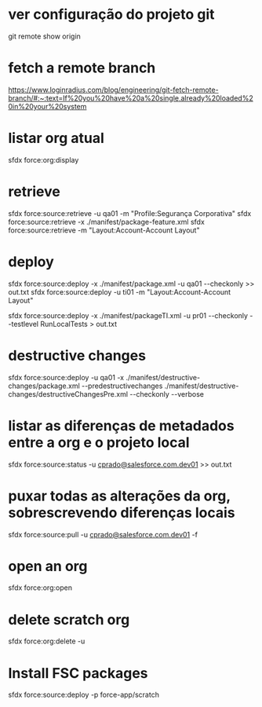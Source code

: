 # ver configuração do projeto git
git remote show origin

# fetch a remote branch
https://www.loginradius.com/blog/engineering/git-fetch-remote-branch/#:~:text=If%20you%20have%20a%20single,already%20loaded%20in%20your%20system

# listar org atual
sfdx force:org:display

# retrieve
sfdx force:source:retrieve -u qa01 -m "Profile:Segurança Corporativa"
sfdx force:source:retrieve -x ./manifest/package-feature.xml
sfdx force:source:retrieve -m "Layout:Account-Account Layout"

# deploy
sfdx force:source:deploy -x ./manifest/package.xml -u qa01 --checkonly >> out.txt
sfdx force:source:deploy -u ti01 -m "Layout:Account-Account Layout"

sfdx force:source:deploy -x ./manifest/packageTI.xml -u pr01 --checkonly --testlevel RunLocalTests  > out.txt

# destructive changes
sfdx force:source:deploy -u qa01 -x ./manifest/destructive-changes/package.xml --predestructivechanges ./manifest/destructive-changes/destructiveChangesPre.xml --checkonly --verbose

# listar as diferenças de metadados entre a org e o projeto local
sfdx force:source:status -u cprado@salesforce.com.dev01 >> out.txt

# puxar todas as alterações da org, sobrescrevendo diferenças locais
sfdx force:source:pull -u cprado@salesforce.com.dev01 -f

# open an org
sfdx force:org:open

# delete scratch org
sfdx force:org:delete -u <nome da scratch org>

# Install FSC packages
sfdx force:source:deploy -p force-app/scratch

